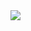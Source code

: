 <picture>
  <source media="(prefers-color-scheme: dark)" srcset="https://cdn.jsdelivr.net/gh/Siyou-Li/Siyou-Li/profile-3d-contrib/profile-night-view.svg" />
  <source media="(prefers-color-scheme: light)" srcset="https://cdn.jsdelivr.net/gh/Siyou-Li/Siyou-Li/profile-3d-contrib/profile-green.svg" />
  <img src="https://cdn.jsdelivr.net/gh/Siyou-Li/Siyou-Li/profile-3d-contrib/profile-night-view.svg" />
</picture>
